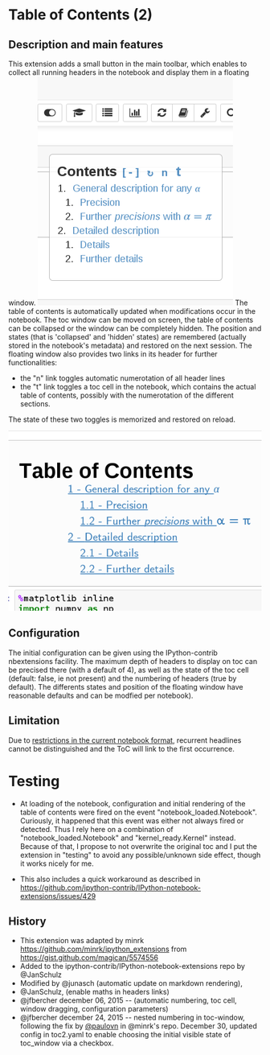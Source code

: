 # Table of Contents (2)

## Description and main features

This extension adds a small button in the main toolbar, which enables to collect all running headers in the notebook and display them in a floating window. 
![](icon.png)
The table of contents is automatically updated when modifications occur in the notebook. The toc window can be moved on screen, the table of contents can be collapsed or the window can be completely hidden. The position and states (that is 'collapsed' and 'hidden' states) are remembered (actually stored in the notebook's metadata) and restored on the next session. The floating window also provides two links in its header for further functionalities:

- the "n" link toggles automatic numerotation of all header lines
- the "t" link toggles a toc cell in the notebook, which contains the actual table of contents, possibly with the numerotation of the different sections. 

The state of these two toggles is memorized and restored on reload.   

![](image.png) 

## Configuration
The initial configuration can be given using the IPython-contrib nbextensions facility. The maximum depth of headers to display on toc can be precised there (with a default of 4), as well as the state of the toc cell (default: false, ie not present) and the numbering of headers (true by default). The differents states and position of the floating window have reasonable defaults and can be modfied per notebook). 

## Limitation
Due to [restrictions in the current notebook format](https://github.com/jupyter/notebook/issues/77), 
recurrent headlines cannot be distinguished and the ToC will link to the 
first occurrence. 

# Testing 
- At loading of the notebook, configuration and initial rendering of the table of contents were fired on the event "notebook_loaded.Notebook". Curiously, it happened that this event was either not always fired or detected. Thus I rely here on a combination of  "notebook_loaded.Notebook" and "kernel_ready.Kernel" instead. Because of that, I propose to not overwrite the original toc and I put the extension in "testing" to avoid any possible/unknown side effect, though it works nicely for me.

- This also includes a quick workaround as described in https://github.com/ipython-contrib/IPython-notebook-extensions/issues/429

## History

- This extension was adapted by minrk https://github.com/minrk/ipython_extensions
from https://gist.github.com/magican/5574556
- Added to the ipython-contrib/IPython-notebook-extensions repo by @JanSchulz
- Modified by @junasch (automatic update on markdown rendering), 
- @JanSchulz, (enable maths in headers links)
- @jfbercher december 06, 2015 -- (automatic numbering, toc cell, window dragging, configuration parameters)
- @jfbercher december 24, 2015 -- nested numbering in toc-window, following the fix by [@paulovn](https://github.com/minrk/ipython_extensions/pull/53) in @minrk's repo. December 30, updated config in toc2.yaml to enable choosing the initial visible state of toc_window via a checkbox. 

